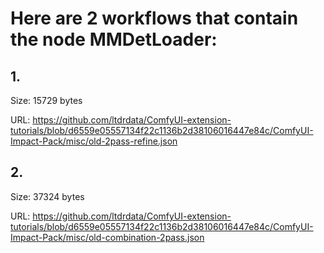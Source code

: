 # Here are 2 workflows that contain the node MMDetLoader:

## 1. 

Size: 15729 bytes

URL: https://github.com/ltdrdata/ComfyUI-extension-tutorials/blob/d6559e05557134f22c1136b2d38106016447e84c/ComfyUI-Impact-Pack/misc/old-2pass-refine.json

## 2. 

Size: 37324 bytes

URL: https://github.com/ltdrdata/ComfyUI-extension-tutorials/blob/d6559e05557134f22c1136b2d38106016447e84c/ComfyUI-Impact-Pack/misc/old-combination-2pass.json

